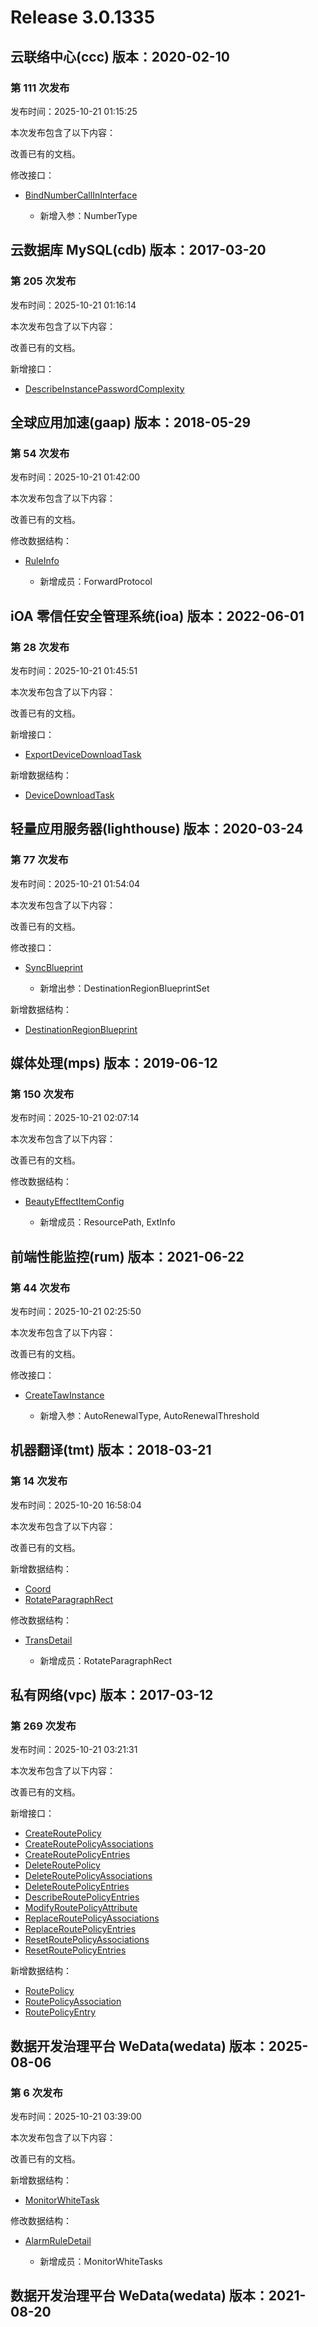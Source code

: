 # Release 3.0.1335

## 云联络中心(ccc) 版本：2020-02-10

### 第 111 次发布

发布时间：2025-10-21 01:15:25

本次发布包含了以下内容：

改善已有的文档。

修改接口：

* [BindNumberCallInInterface](https://cloud.tencent.com/document/api/679/119412)

	* 新增入参：NumberType




## 云数据库 MySQL(cdb) 版本：2017-03-20

### 第 205 次发布

发布时间：2025-10-21 01:16:14

本次发布包含了以下内容：

改善已有的文档。

新增接口：

* [DescribeInstancePasswordComplexity](https://cloud.tencent.com/document/api/236/124417)



## 全球应用加速(gaap) 版本：2018-05-29

### 第 54 次发布

发布时间：2025-10-21 01:42:00

本次发布包含了以下内容：

改善已有的文档。

修改数据结构：

* [RuleInfo](https://cloud.tencent.com/document/api/608/37023#RuleInfo)

	* 新增成员：ForwardProtocol




## iOA 零信任安全管理系统(ioa) 版本：2022-06-01

### 第 28 次发布

发布时间：2025-10-21 01:45:51

本次发布包含了以下内容：

改善已有的文档。

新增接口：

* [ExportDeviceDownloadTask](https://cloud.tencent.com/document/api/1092/124418)

新增数据结构：

* [DeviceDownloadTask](https://cloud.tencent.com/document/api/1092/102488#DeviceDownloadTask)



## 轻量应用服务器(lighthouse) 版本：2020-03-24

### 第 77 次发布

发布时间：2025-10-21 01:54:04

本次发布包含了以下内容：

改善已有的文档。

修改接口：

* [SyncBlueprint](https://cloud.tencent.com/document/api/1207/119880)

	* 新增出参：DestinationRegionBlueprintSet


新增数据结构：

* [DestinationRegionBlueprint](https://cloud.tencent.com/document/api/1207/47576#DestinationRegionBlueprint)



## 媒体处理(mps) 版本：2019-06-12

### 第 150 次发布

发布时间：2025-10-21 02:07:14

本次发布包含了以下内容：

改善已有的文档。

修改数据结构：

* [BeautyEffectItemConfig](https://cloud.tencent.com/document/api/862/37615#BeautyEffectItemConfig)

	* 新增成员：ResourcePath, ExtInfo




## 前端性能监控(rum) 版本：2021-06-22

### 第 44 次发布

发布时间：2025-10-21 02:25:50

本次发布包含了以下内容：

改善已有的文档。

修改接口：

* [CreateTawInstance](https://cloud.tencent.com/document/api/1464/69244)

	* 新增入参：AutoRenewalType, AutoRenewalThreshold




## 机器翻译(tmt) 版本：2018-03-21

### 第 14 次发布

发布时间：2025-10-20 16:58:04

本次发布包含了以下内容：

改善已有的文档。

新增数据结构：

* [Coord](https://cloud.tencent.com/document/api/551/17233#Coord)
* [RotateParagraphRect](https://cloud.tencent.com/document/api/551/17233#RotateParagraphRect)

修改数据结构：

* [TransDetail](https://cloud.tencent.com/document/api/551/17233#TransDetail)

	* 新增成员：RotateParagraphRect




## 私有网络(vpc) 版本：2017-03-12

### 第 269 次发布

发布时间：2025-10-21 03:21:31

本次发布包含了以下内容：

改善已有的文档。

新增接口：

* [CreateRoutePolicy](https://cloud.tencent.com/document/api/215/124430)
* [CreateRoutePolicyAssociations](https://cloud.tencent.com/document/api/215/124429)
* [CreateRoutePolicyEntries](https://cloud.tencent.com/document/api/215/124428)
* [DeleteRoutePolicy](https://cloud.tencent.com/document/api/215/124427)
* [DeleteRoutePolicyAssociations](https://cloud.tencent.com/document/api/215/124426)
* [DeleteRoutePolicyEntries](https://cloud.tencent.com/document/api/215/124425)
* [DescribeRoutePolicyEntries](https://cloud.tencent.com/document/api/215/124424)
* [ModifyRoutePolicyAttribute](https://cloud.tencent.com/document/api/215/124423)
* [ReplaceRoutePolicyAssociations](https://cloud.tencent.com/document/api/215/124422)
* [ReplaceRoutePolicyEntries](https://cloud.tencent.com/document/api/215/124421)
* [ResetRoutePolicyAssociations](https://cloud.tencent.com/document/api/215/124420)
* [ResetRoutePolicyEntries](https://cloud.tencent.com/document/api/215/124419)

新增数据结构：

* [RoutePolicy](https://cloud.tencent.com/document/api/215/15824#RoutePolicy)
* [RoutePolicyAssociation](https://cloud.tencent.com/document/api/215/15824#RoutePolicyAssociation)
* [RoutePolicyEntry](https://cloud.tencent.com/document/api/215/15824#RoutePolicyEntry)



## 数据开发治理平台 WeData(wedata) 版本：2025-08-06

### 第 6 次发布

发布时间：2025-10-21 03:39:00

本次发布包含了以下内容：

改善已有的文档。

新增数据结构：

* [MonitorWhiteTask](https://cloud.tencent.com/document/api/1267/123643#MonitorWhiteTask)

修改数据结构：

* [AlarmRuleDetail](https://cloud.tencent.com/document/api/1267/123643#AlarmRuleDetail)

	* 新增成员：MonitorWhiteTasks




## 数据开发治理平台 WeData(wedata) 版本：2021-08-20



